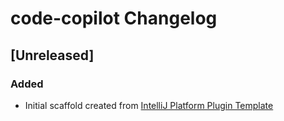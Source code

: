 <!-- Keep a Changelog guide -> https://keepachangelog.com -->

# code-copilot Changelog

## [Unreleased]
### Added
- Initial scaffold created from [IntelliJ Platform Plugin Template](https://github.com/JetBrains/intellij-platform-plugin-template)
